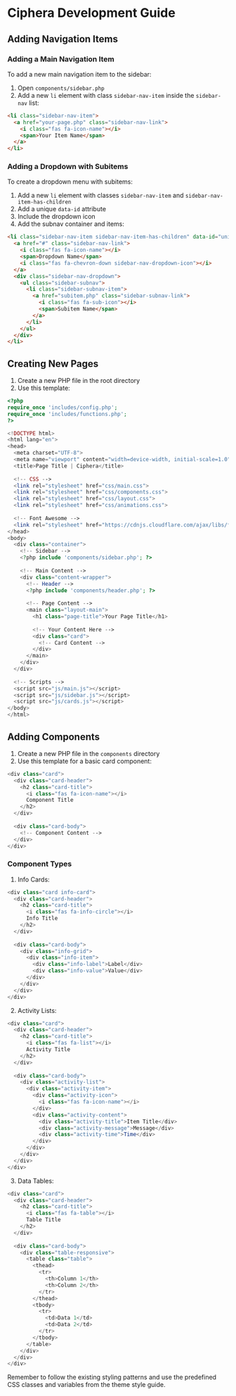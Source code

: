 # Ciphera Development Guide

## Adding Navigation Items

### Adding a Main Navigation Item

To add a new main navigation item to the sidebar:

1. Open `components/sidebar.php`
2. Add a new `li` element with class `sidebar-nav-item` inside the `sidebar-nav` list:

```html
<li class="sidebar-nav-item">
  <a href="your-page.php" class="sidebar-nav-link">
    <i class="fas fa-icon-name"></i>
    <span>Your Item Name</span>
  </a>
</li>
```

### Adding a Dropdown with Subitems

To create a dropdown menu with subitems:

1. Add a new `li` element with classes `sidebar-nav-item` and `sidebar-nav-item-has-children`
2. Add a unique `data-id` attribute
3. Include the dropdown icon
4. Add the subnav container and items:

```html
<li class="sidebar-nav-item sidebar-nav-item-has-children" data-id="unique-id">
  <a href="#" class="sidebar-nav-link">
    <i class="fas fa-icon-name"></i>
    <span>Dropdown Name</span>
    <i class="fas fa-chevron-down sidebar-nav-dropdown-icon"></i>
  </a>
  <div class="sidebar-nav-dropdown">
    <ul class="sidebar-subnav">
      <li class="sidebar-subnav-item">
        <a href="subitem.php" class="sidebar-subnav-link">
          <i class="fas fa-sub-icon"></i>
          <span>Subitem Name</span>
        </a>
      </li>
    </ul>
  </div>
</li>
```

## Creating New Pages

1. Create a new PHP file in the root directory
2. Use this template:

```php
<?php
require_once 'includes/config.php';
require_once 'includes/functions.php';
?>

<!DOCTYPE html>
<html lang="en">
<head>
  <meta charset="UTF-8">
  <meta name="viewport" content="width=device-width, initial-scale=1.0">
  <title>Page Title | Ciphera</title>
  
  <!-- CSS -->
  <link rel="stylesheet" href="css/main.css">
  <link rel="stylesheet" href="css/components.css">
  <link rel="stylesheet" href="css/layout.css">
  <link rel="stylesheet" href="css/animations.css">
  
  <!-- Font Awesome -->
  <link rel="stylesheet" href="https://cdnjs.cloudflare.com/ajax/libs/font-awesome/6.4.0/css/all.min.css">
</head>
<body>
  <div class="container">
    <!-- Sidebar -->
    <?php include 'components/sidebar.php'; ?>
    
    <!-- Main Content -->
    <div class="content-wrapper">
      <!-- Header -->
      <?php include 'components/header.php'; ?>
      
      <!-- Page Content -->
      <main class="layout-main">
        <h1 class="page-title">Your Page Title</h1>
        
        <!-- Your Content Here -->
        <div class="card">
          <!-- Card Content -->
        </div>
      </main>
    </div>
  </div>
  
  <!-- Scripts -->
  <script src="js/main.js"></script>
  <script src="js/sidebar.js"></script>
  <script src="js/cards.js"></script>
</body>
</html>
```

## Adding Components

1. Create a new PHP file in the `components` directory
2. Use this template for a basic card component:

```php
<div class="card">
  <div class="card-header">
    <h2 class="card-title">
      <i class="fas fa-icon-name"></i> 
      Component Title
    </h2>
  </div>
  
  <div class="card-body">
    <!-- Component Content -->
  </div>
</div>
```

### Component Types

1. Info Cards:
```php
<div class="card info-card">
  <div class="card-header">
    <h2 class="card-title">
      <i class="fas fa-info-circle"></i> 
      Info Title
    </h2>
  </div>
  
  <div class="card-body">
    <div class="info-grid">
      <div class="info-item">
        <div class="info-label">Label</div>
        <div class="info-value">Value</div>
      </div>
    </div>
  </div>
</div>
```

2. Activity Lists:
```php
<div class="card">
  <div class="card-header">
    <h2 class="card-title">
      <i class="fas fa-list"></i> 
      Activity Title
    </h2>
  </div>
  
  <div class="card-body">
    <div class="activity-list">
      <div class="activity-item">
        <div class="activity-icon">
          <i class="fas fa-icon-name"></i>
        </div>
        <div class="activity-content">
          <div class="activity-title">Item Title</div>
          <div class="activity-message">Message</div>
          <div class="activity-time">Time</div>
        </div>
      </div>
    </div>
  </div>
</div>
```

3. Data Tables:
```php
<div class="card">
  <div class="card-header">
    <h2 class="card-title">
      <i class="fas fa-table"></i> 
      Table Title
    </h2>
  </div>
  
  <div class="card-body">
    <div class="table-responsive">
      <table class="table">
        <thead>
          <tr>
            <th>Column 1</th>
            <th>Column 2</th>
          </tr>
        </thead>
        <tbody>
          <tr>
            <td>Data 1</td>
            <td>Data 2</td>
          </tr>
        </tbody>
      </table>
    </div>
  </div>
</div>
```

Remember to follow the existing styling patterns and use the predefined CSS classes and variables from the theme style guide.